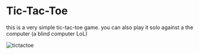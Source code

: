 # Tic-Tac-Toe
this is a very simple tic-tac-toe game.
you can also play it solo against a the computer (a blind computer LoL)


![tictactoe](https://user-images.githubusercontent.com/88629357/142087678-2e3a3a8f-28dd-4e76-a5f0-6ec9c3896035.png)
